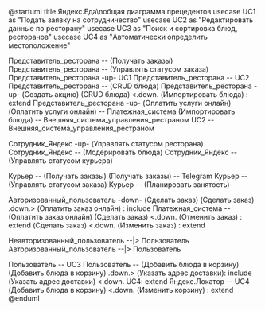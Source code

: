 @startuml
title Яндекс.Еда\nобщая диаграмма прецедентов
usecase UC1 as "Подать заявку 
на сотрудничество"
usecase UC2 as "Редактировать данные 
по ресторану"
usecase UC3 as "Поиск и сортировка 
блюд, ресторанов"
usecase UC4 as "Автоматически определить 
местоположение"


Представитель_ресторана -- (Получать заказы)
Представитель_ресторана -- (Управлять статусом заказа)
Представитель_ресторана -up- UC1 
Представитель_ресторана -- UC2 
Представитель_ресторана -- (CRUD блюда)
Представитель_ресторана -up- (Создать акцию)
(CRUD блюда) <.down. (Импортировать блюда) : extend
Представитель_ресторана -up- (Оплатить услуги онлайн)
(Оплатить услуги онлайн) -- Платежная_система
(Импортировать блюда) -- Внешняя_система_управления_рестраном
UC2 -- Внешняя_система_управления_рестраном

Сотрудник_Яндекс -up- (Управлять статусом ресторана)
Сотрудник_Яндекс -- (Модерировать блюда)
Сотрудник_Яндекс -- (Управлять статусом курьера)


Курьер -- (Получать заказы)
(Получать заказы) -- Telegram
Курьер -- (Управлять статусом заказа)
Курьер -- (Планировать занятость)

Авторизованный_пользователь -down- (Сделать заказ)
(Сделать заказ) .down.> (Оплатить заказ онлайн) : include
Платежная_система -- (Оплатить заказ онлайн)
(Сделать заказ) <.down. (Отменить заказ) : extend
(Сделать заказ) <.down. (Изменить заказ) : extend

Неавторизованный_пользователь --|> Пользователь
Авторизованный_пользователь --|> Пользователь

Пользователь -- UC3
Пользователь -- (Добавить блюда в корзину)
(Добавить блюда в корзину) .down.> (Указать адрес доставки): include
(Указать адрес доставки) <.down. UC4: extend
Яндекс.Локатор -- UC4
(Добавить блюда в корзину) <.down. (Изменить корзину) : extend
@enduml